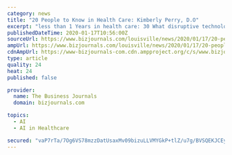 ```yaml
---
category: news
title: "20 People to Know in Health Care: Kimberly Perry, D.O"
excerpt: "less than 1 Years in health care: 30 What disruptive technologies have shaken up the industry in the past five years? Artificial intelligence has already provide improved, patient-centric, clinical decisions and medical solutions while decreasing costs. The future is expanding to more precise clinical decision and surveillance, population ..."
publishedDateTime: 2020-01-17T10:56:00Z
sourceUrl: https://www.bizjournals.com/louisville/news/2020/01/17/20-people-to-know-in-health-care-kimberly-perry-d.html
ampUrl: https://www.bizjournals.com/louisville/news/2020/01/17/20-people-to-know-in-health-care-kimberly-perry-d.amp.html
cdnAmpUrl: https://www-bizjournals-com.cdn.ampproject.org/c/s/www.bizjournals.com/louisville/news/2020/01/17/20-people-to-know-in-health-care-kimberly-perry-d.amp.html
type: article
quality: 24
heat: 24
published: false

provider:
  name: The Business Journals
  domain: bizjournals.com

topics:
  - AI
  - AI in Healthcare

secured: "vaP7rTa/7Og6VS78mzzDatUsaxMv09bizuLLVMYGkP+tlZ/u7g/BVSQEKJCEy6jmTJZHMyqf0O7enFpPp5DhT7lbWEUoSCkHv+j2FcX+KSjB0ks7cMdwDjpoV2nyy6m9/JXNcLJloMj2dkgJ+LKJujtc2iUyX8GRRwl7Mhvh9xGY3nmGVV/4f85+vyFtP5dDrO1Sv6Zfi4JtZPeWh4pzU8DrqXJCR6DA2TTvf5fAqCGT0tQDqm96rz9wewut3R25VxQRIdmnclhup5PNg0HI3h+pVSgx1qqOjeg/oSeci4jGD0RmbbJzjtY0JfDcJSiQ+nVhagRST89onn6U4ljJvxzDq/d0k3jsBFyrK/XFMTd+hf0twpelGmJbVpUgbK6T/gBJMA7WiyiA5q6mxar+4BaknQUaiNt1YUnxXFsK6VAdVawf1jF8rfFTgGZsDrQcgzwMPjQ1IpHyg7vbzG6GXg==;IDrhziQOBwFtCHl1dm+SFA=="
---
```


